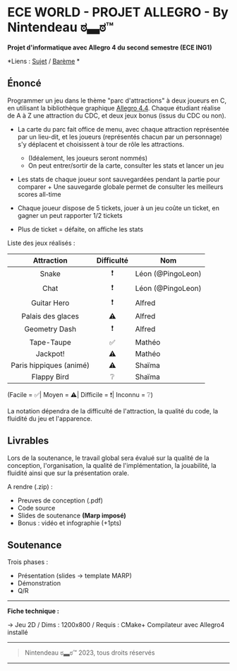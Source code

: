 # ECE WORLD - PROJET ALLEGRO -  By Nintendeau ಠ▃ಠ™

**Projet d'informatique avec Allegro 4 du second semestre (ECE ING1)** 

*Liens : [Sujet](sujet.pdf) / [Barème](bareme.xlsx) *

## Énoncé

Programmer un jeu dans le thème "parc d'attractions" à deux joueurs en C, en utilisant la bibliothèque graphique [Allegro 4.4](https://github.com/carstene1ns/allegro-4.4/blob/master/addons/allegrogl/howto.txt). Chaque étudiant réalise de A à Z une attraction du CDC, et deux jeux bonus (issus du CDC ou non).

* La carte du parc fait office de menu, avec chaque attraction représentée par un lieu-dit, et les joueurs (représentés chacun par un personnage) s'y déplacent et choisissent à tour de rôle les attractions.

  * (Idéalement, les joueurs seront nommés)
  * On peut entrer/sortir de la carte, consulter les stats et lancer un jeu
* Les stats de chaque joueur sont sauvegardées pendant la partie pour comparer + Une sauvegarde globale permet de consulter les meilleurs scores all-time
* Chaque joueur dispose de 5 tickets, jouer à un jeu coûte un ticket, en gagner un peut rapporter 1/2 tickets
* Plus de ticket = défaite, on affiche les stats 

Liste des jeux réalisés :

|        Attraction        | Difficulté | Nom                |
| :----------------------: | :---------: | ------------------ |
|          Snake          |     ❗     | Léon (@PingoLeon) |
|           Chat           |     ❗     | Léon (@PingoLeon) |
|       Guitar Hero       |     ❗     | Alfred             |
|    Palais des glaces    |    ⚠️    | Alfred             |
|      Geometry Dash      |     ❗     | Alfred             |
|        Tape-Taupe        |     ✅     | Mathéo            |
|         Jackpot!         |    ⚠️    | Mathéo            |
| Paris hippiques (animé) |    ⚠️    | Shaïma            |
|       Flappy Bird       |     ❔     | Shaïma            |

(Facile = ✅| Moyen = ⚠️| Difficile = ❗| Inconnu = ❔)

La notation dépendra de la difficulté de l'attraction, la qualité du code, la fluidité du jeu et l'apparence.

## Livrables

Lors de la soutenance, le travail global sera évalué sur la qualité de la conception, l'organisation, la qualité de l'implémentation, la jouabilité, la fluidité ainsi que sur la présentation orale.

A rendre (.zip) :

* Preuves de conception (.pdf)
* Code source
* Slides de soutenance **(Marp imposé)**
* Bonus : vidéo et infographie (+1pts)

## Soutenance

Trois phases : 

* Présentation (slides -> template MARP)
* Démonstration
* Q/R

---

**Fiche technique :**

-> Jeu 2D / Dims : 1200x800 / Requis : CMake+ Compilateur avec Allegro4 installé

---

> Nintendeau ಠ▃ಠ™ 2023, tous droits réservés

---
